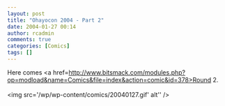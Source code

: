 ```yaml
---
layout: post
title: "Ohayocon 2004 - Part 2"
date: 2004-01-27 00:14
author: rcadmin
comments: true
categories: [Comics]
tags: []
---
```

Here comes <a href=http://www.bitsmack.com/modules.php?op=modload&name=Comics&file=index&action=comic&id=378>Round 2.</a><Br><br><!--more--><img src='/wp/wp-content/comics/20040127.gif' alt'' />
